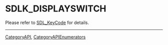 # SDLK_DISPLAYSWITCH

Please refer to [SDL_KeyCode](SDL_KeyCode) for details.

----
[CategoryAPI](CategoryAPI), [CategoryAPIEnumerators](CategoryAPIEnumerators)

